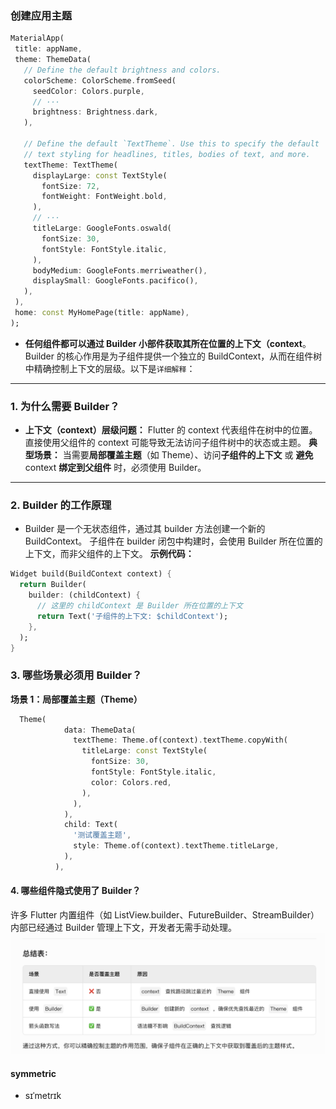 ### 创建应用主题
 ```dart
 MaterialApp(
  title: appName,
  theme: ThemeData(
    // Define the default brightness and colors.
    colorScheme: ColorScheme.fromSeed(
      seedColor: Colors.purple,
      // ···
      brightness: Brightness.dark,
    ),

    // Define the default `TextTheme`. Use this to specify the default
    // text styling for headlines, titles, bodies of text, and more.
    textTheme: TextTheme(
      displayLarge: const TextStyle(
        fontSize: 72,
        fontWeight: FontWeight.bold,
      ),
      // ···
      titleLarge: GoogleFonts.oswald(
        fontSize: 30,
        fontStyle: FontStyle.italic,
      ),
      bodyMedium: GoogleFonts.merriweather(),
      displaySmall: GoogleFonts.pacifico(),
    ),
  ),
  home: const MyHomePage(title: appName),
);
 ```

 * **​任何组件都可以通过 Builder 小部件获取其所在位置的上下文（context**​​。Builder 的核心作用是为子组件提供一个独立的 BuildContext，从而在组件树中精确控制上下文的层级。以下是`详细解释`：
 ***

### 1. 为什么需要 Builder？​​
* **​上下文（context）层级问题​​：**
Flutter 的 context 代表组件在树中的位置。直接使用父组件的 context 可能导致无法访问子组件树中的状态或主题。
​**​典型场景​​：**
当需要**局部覆盖主题**​​（如 Theme）、​​访问**子组件的上下文**​​ 或 **​​避免** context **绑定到父组件**​​ 时，必须使用 Builder。
---
### 2. Builder 的工作原理​​

* Builder 是一个无状态组件，通过其 builder 方法创建一个新的 BuildContext。
子组件在 builder 闭包中构建时，会使用 Builder 所在位置的上下文，而非父组件的上下文。
  **示例代码：**
```dart
Widget build(BuildContext context) {
  return Builder(
    builder: (childContext) {
      // 这里的 childContext 是 Builder 所在位置的上下文
      return Text('子组件的上下文: $childContext');
    },
  );
}
```
### ​​3. 哪些场景必须用 Builder？​​
**场景 1：局部覆盖主题（Theme）​**
```dart
  Theme(
            data: ThemeData(
              textTheme: Theme.of(context).textTheme.copyWith(
                titleLarge: const TextStyle(
                  fontSize: 30,
                  fontStyle: FontStyle.italic,
                  color: Colors.red,
                ),
              ),
            ),
            child: Text(
              '测试覆盖主题',
              style: Theme.of(context).textTheme.titleLarge,
            ),
          ),
```

#### ​4. 哪些组件隐式使用了 Builder？​​
许多 Flutter 内置组件（如 ListView.builder、FutureBuilder、StreamBuilder）内部已经通过 Builder 管理上下文，开发者无需手动处理。
![alt text](image-5.png)

#### symmetric
* sɪˈmetrɪk
